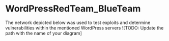 # WordPressRedTeam_BlueTeam

The network depicted below was used to test exploits and determine vulnerabilities within the mentioned WordPress servers
![TODO: Update the path with the name of your diagram]
